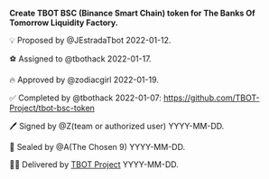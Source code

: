 **Create TBOT BSC (Binance Smart Chain) token for The Banks Of Tomorrow Liquidity Factory.**

💡 Proposed by @JEstradaTbot 2022-01-12.

⚽ Assigned to @tbothack 2022-01-17.

🔥 Approved by @zodiacgirl 2022-01-19.

✅ Completed by @tbothack 2022-01-07: https://github.com/TBOT-Project/tbot-bsc-token

🖊️ Signed by @Z(team or authorized user) YYYY-MM-DD.

💌 Sealed by @A(The Chosen 9) YYYY-MM-DD.

🏴‍☠️ Delivered by [TBOT Project](https://tbot.fi) YYYY-MM-DD.
